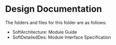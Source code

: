 # Design Documentation

The folders and files for this folder are as follows:

- SoftArchitecture: Module Guide
- SoftDetailedDes: Module Interface Specification
